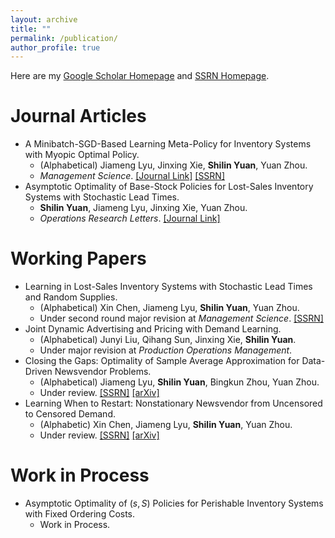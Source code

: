 ```yaml
---
layout: archive
title: ""
permalink: /publication/
author_profile: true
---
```

Here are my [Google Scholar Homepage](https://scholar.google.com/citations?user=tgT-yV8AAAAJ&hl=zh-CN) and [SSRN Homepage](https://papers.ssrn.com/sol3/cf_dev/AbsByAuth.cfm?per_id=5786131).

Journal Articles
==============
* A Minibatch-SGD-Based Learning Meta-Policy for Inventory Systems with Myopic Optimal Policy.
  - (Alphabetical) Jiameng Lyu, Jinxing Xie, **Shilin Yuan**, Yuan Zhou.
  - *Management Science*. [[Journal Link]](https://pubsonline.informs.org/doi/abs/10.1287/mnsc.2023.00920) [[SSRN]](https://papers.ssrn.com/sol3/papers.cfm?abstract_id=4390778)
* Asymptotic Optimality of Base-Stock Policies for Lost-Sales Inventory Systems with Stochastic Lead Times.
  - **Shilin Yuan**, Jiameng Lyu, Jinxing Xie, Yuan Zhou.
  - *Operations Research Letters*. [[Journal Link]](https://www.sciencedirect.com/science/article/abs/pii/S0167637724001329)


Working Papers
==============

* Learning in Lost-Sales Inventory Systems with Stochastic Lead Times and Random Supplies. 
  - (Alphabetical) Xin Chen, Jiameng Lyu, **Shilin Yuan**, Yuan Zhou.
  - Under second round major revision at *Management Science*. [[SSRN]](https://papers.ssrn.com/sol3/papers.cfm?abstract_id=4671416)
* Joint Dynamic Advertising and Pricing with Demand Learning. 
  - (Alphabetical) Junyi Liu, Qihang Sun, Jinxing Xie, **Shilin Yuan**.
  - Under major revision at *Production Operations Management*.
* Closing the Gaps: Optimality of Sample Average Approximation for Data-Driven Newsvendor Problems. 
  - (Alphabetical) Jiameng Lyu, **Shilin Yuan**, Bingkun Zhou, Yuan Zhou.
  - Under review. [[SSRN]](https://papers.ssrn.com/sol3/papers.cfm?abstract_id=4880063) [[arXiv]](http://arxiv.org/abs/2407.04900)
* Learning When to Restart: Nonstationary Newsvendor from Uncensored to Censored Demand.
  - (Alphabetic) Xin Chen, Jiameng Lyu, **Shilin Yuan**, Yuan Zhou.
  - Under review. [[SSRN]](https://papers.ssrn.com/sol3/papers.cfm?abstract_id=5519298) [[arXiv]](https://arxiv.org/abs/2509.18709)
 

Work in Process
==============

* Asymptotic Optimality of $(s,S)$ Policies for Perishable Inventory Systems with Fixed Ordering Costs.
  - Work in Process.
